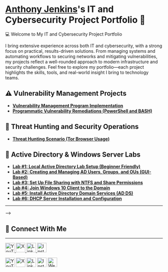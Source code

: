 # <a href="https://www.linkedin.com/in/anthony-jenkins-cyber/">Anthony Jenkins</a>'s IT and Cybersecurity Project Portfolio 🔐

💻 Welcome to My IT and Cybersecurity Project Portfolio

I bring extensive experience across both IT and cybersecurity, with a strong focus on practical, results-driven solutions. From managing systems and automating workflows to securing networks and mitigating vulnerabilities, my projects reflect a well-rounded approach to modern infrastructure and security challenges. Feel free to explore my portfolio—each project highlights the skills, tools, and real-world insight I bring to technology teams.

## ⚠️ Vulnerability Management Projects

- **[Vulnerability Management Program Implementation](https://github.com/techtracker619/vulnerability-management-program/tree/main)**
- **[Programmatic Vulnerability Remediations (PowerShell and BASH)](https://github.com/joshcybertest/programmatic-vulnerability-remediations)**


## 🚨 Threat Hunting and Security Operations

- **[Threat Hunting Scenario (Tor Browser Usage)](https://github.com/joshmadakor0/threat-hunting-scenario-tor)**



## 🧪 Active Directory & Windows Server Labs


- **<u>[Lab #1: Local Active Directory Lab Setup (Beginner Friendly)](https://github.com/techtracker619/adlab)</u>**
- **<u>[Lab #2: Creating and Managing AD Users, Groups, and OUs (GUI-Based)](https://github.com/techtracker619/users)</u>**
- **<u>[Lab #3: Set Up File Sharing with NTFS and Share Permissions](https://github.com/techtracker619/serverfiles)</u>**
- **<u>[Lab #4: Join Windows 10 Client to the Domain](https://github.com/techtracker619/win10)</u>**
- **<u>[Lab #5: Install Active Directory Domain Services (AD DS)](https://github.com/techtracker619/adcs)</u>**
- **<u>[Lab #6: DHCP Server Installation and Configuration](https://github.com/techtracker619/dhcp)</u>**

---

-->

<!-- 👋 Connect With Me -->
<h2>🤝 Connect With Me</h2>
<hr />

<p align="left">
  <!-- YouTube -->
  <a href="https://www.youtube.com/c/___________" target="_blank">
    <img alt="YouTube" width="30px" src="https://cdn.jsdelivr.net/npm/simple-icons@v9/icons/youtube.svg" />
  </a>

  <!-- X (formerly Twitter) -->
  <a href="https://x.com/___________" target="_blank">
    <img alt="X" width="30px" src="https://cdn.jsdelivr.net/npm/simple-icons@v9/icons/x.svg" />
  </a>

  <!-- LinkedIn -->
  <a href="https://linkedin.com/in/___________" target="_blank">
    <img alt="LinkedIn" width="30px" src="https://cdn.jsdelivr.net/npm/simple-icons@v9/icons/linkedin.svg" />
  </a>

  <!-- Instagram -->
  <a href="https://www.instagram.com/___________" target="_blank">
    <img alt="Instagram" width="30px" src="https://cdn.jsdelivr.net/npm/simple-icons@v9/icons/instagram.svg" />
  </a>
</p>
<p align="left">
  <!-- YouTube -->
  <a href="https://www.youtube.com/@ByteLibrary" target="_blank" style="text-decoration: none;">
    <img alt="YouTube" width="30px" src="https://cdn.jsdelivr.net/npm/simple-icons@v9/icons/youtube.svg" />
  </a>

  <!-- X (formerly Twitter) -->
  <a href="https://x.com/byte_library?s=11" target="_blank" style="text-decoration: none;">
    <img alt="X" width="30px" src="https://cdn.jsdelivr.net/npm/simple-icons@v9/icons/x.svg" />
  </a>

  <!-- LinkedIn -->
  <a href="https://www.linkedin.com/in/anthony-jenkins-cyber/?utm_source=share&utm_campaign=share_via&utm_content=profile&utm_medium=ios_app" target="_blank" style="text-decoration: none;">
    <img alt="LinkedIn" width="30px" src="https://cdn.jsdelivr.net/npm/simple-icons@v9/icons/linkedin.svg" />
  </a>

  <!-- Instagram -->
  <a href="https://www.instagram.com/byte.library/?igsh=NTc4MTIwNjQ2YQ%3D%3D&utm_source=qr#" target="_blank" style="text-decoration: none;">
    <img alt="Instagram" width="30px" src="https://cdn.jsdelivr.net/npm/simple-icons@v9/icons/instagram.svg" />
  </a>

  <!-- Website (Neutral Globe Icon) -->
  <a href="https://yourwebsite.com" target="_blank" style="text-decoration: none;">
    <img alt="Website" width="30px" src="https://cdn.jsdelivr.net/gh/lipis/flag-icons@main/globe.svg" />
  </a>
</p>


